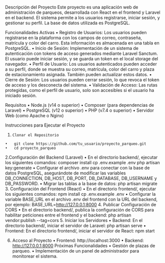 Descripción del Proyecto
  Este proyecto es una aplicación web de administración de parqueos, desarrollada con React en el frontend y Laravel en el backend. El sistema permite a los usuarios registrarse, iniciar sesión, y gestionar su perfil. La base de datos utilizada es PostgreSQL.

Funcionalidades Activas
  •	Registro de Usuarios: Los usuarios pueden registrarse en la plataforma con los campos de correo, contraseña, matrícula y color del carro. Esta información es almacenada en una tabla en PostgreSQL.
  •	Inicio de Sesión: Implementación de un sistema de autenticación con tokens de acceso generados mediante Laravel Sanctum. El usuario puede iniciar sesión, y se guarda un token en el local storage del navegador.
  •	Perfil de Usuario: Los usuarios autenticados pueden acceder a su perfil, donde se muestra su correo, matrícula, color del carro y plaza de estacionamiento asignada. También pueden actualizar estos datos.
  •	Cierre de Sesión: Los usuarios pueden cerrar sesión, lo que revoca el token de acceso y los desconecta del sistema.
  •	Validación de Acceso: Las rutas protegidas, como el perfil de usuario, solo son accesibles si el usuario ha iniciado sesión.

Requisitos
  •	Node.js (v14 o superior)
  •	Composer (para dependencias de Laravel)
  •	PostgreSQL (v12 o superior)
  •	PHP (v7.4 o superior)
  •	Servidor Web (como Apache o Nginx)


Instrucciones para Ejecutar el Proyecto
  1.	 Clonar el Repositorio
    •	git clone https://github.com/tu_usuario/proyecto_parqueo.git
    •	cd proyecto_parqueo

2.Configuración del Backend (Laravel)
•	En el directorio backend/, ejecutar los siguientes comandos:
composer install
cp .env.example .env
php artisan key:generate
•	Configurar el archivo .env para conectar con la base de datos PostgreSQL, asegurándote de modificar las variables DB_CONNECTION, DB_HOST, DB_PORT, DB_DATABASE, DB_USERNAME y DB_PASSWORD.
•	Migrar las tablas a la base de datos:
php artisan migrate
3. Configuración del Frontend (React)
•	En el directorio frontend/, ejecutar los siguientes comandos:
npm install
cp .env.example .env
•	Configurar la variable BASE_URL en el archivo .env del frontend con la URL del backend, por ejemplo:
BASE_URL=http://127.0.0.1:8000
4. Publicar Configuración de CORS
•	En el directorio backend/, publica la configuración de CORS para habilitar peticiones entre el frontend y el backend:
php artisan vendor:publish --tag=cors
5. Iniciar los Servidores
•	Backend: En el directorio backend/, iniciar el servidor de Laravel:
php artisan serve
•	Frontend: En el directorio frontend/, iniciar el servidor de React:
npm start

6. Acceso al Proyecto
•	Frontend: http://localhost:3000
•	Backend: http://127.0.0.1:8000
Próximas Funcionalidades
•	Gestión de plazas de parqueo.
•	Implementación de un panel de administrador para monitorear el sistema.
